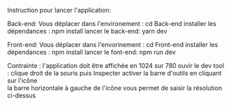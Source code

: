 Instruction pour lancer l'application:

Back-end:
Vous déplacer dans l'environement : cd Back-end
installer les dépendances : npm install
lancer le back-end: yarn dev

Front-end:
Vous déplacer dans l'envorinement : cd Front-end
installer les dépendances : npm install
lancer le font-end: npm run dev


Contrainte :
l'application doit être affichée en 1024 sur 780
ouvir le dev tool : clique droit de la souris puis Inspecter
activer la barre d'outils en cliquant sur l'icône  
la barre horizontale à gauche de l'icône vous permet de saisir la résolution ci-dessus

